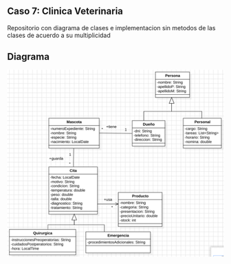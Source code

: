 ## Caso 7: Clinica Veterinaria

Repositorio con diagrama de clases e implementacion sin metodos de las clases de acuerdo a su multiplicidad

## Diagrama

![alt text](image.png)